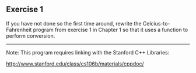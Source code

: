 Exercise 1
----------
 
If you have not done so the first time around, rewrite the Celcius-to-Fahrenheit program from exercise 1 in Chapter 1 so that it uses a function to perform conversion.

---

Note: This program requires linking with the Stanford C++ Libraries:

http://www.stanford.edu/class/cs106b/materials/cppdoc/

